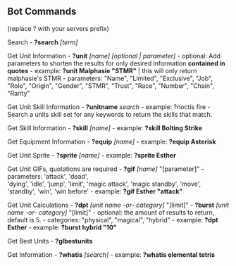 ## Bot Commands ##
(replace ? with your servers prefix)

Search
    - **?search** *[term]*

Get Unit Information
    - **?unit** *[name] [optional | parameter]*
    - optional: Add parameters to shorten the results for only desired information 
                **contained in quotes**
    - example: **?unit Malphasie "STMR"**  | this will only return malphasie's STMR
    - parameters: "Name", "Limited", "Exclusive", 
                  "Job", "Role", "Origin", 
                  "Gender", "STMR", "Trust", 
                  "Race", "Number", "Chain", "Rarity"

Get Unit Skill Information
    - **?unitname** *search*
    - example: ?noctis fire
    - Search a units skill set for any keywords to return the skills that match.

Get Skill Information
    - **?skill** *[name]*
    - example: **?skill Bolting Strike**

Get Equipment Information
    - **?equip** *[name]*
    - example: **?equip Asterisk**

Get Unit Sprite
    - **?sprite** *[name]*
    - example: **?sprite Esther**

Get Unit GIFs, quotations are required
    - **?gif** *[name]* "[parameter]"
    - parameters: 'attack',  'dead',  
                  'dying', 'idle',  'jump',  'limit',
                  'magic attack',  'magic standby',  'move',  
                  'standby',  'win',  'win before'
    - example: **?gif Esther "attack"**

Get Unit Calculations
    - **?dpt** *[unit name -or- category]* "[limit]"
    - **?burst** *[unit name -or- category]* "[limit]"
    - optional: the amount of results to return, default is 5.
    - categories: "physical", "magical", "hybrid"
    - example: **?dpt Esther**
    - example: **?burst hybrid "10"**

Get Best Units
    - **?glbestunits**

Get Information
    - **?whatis** *[search]*
    - example: **?whatis elemental tetris**
